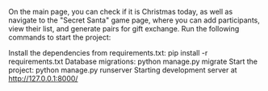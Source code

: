 On the main page, you can check if it is Christmas today, as well as navigate to the "Secret Santa" game page, where you can add participants, view their list, and generate pairs for gift exchange.
Run the following commands to start the project:

Install the dependencies from requirements.txt:    pip install -r requirements.txt
Database migrations:   python manage.py migrate
Start the project:  python manage.py runserver
Starting development server at http://127.0.0.1:8000/
